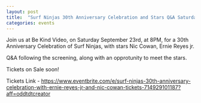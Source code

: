 ```yaml
---
layout: post
title:  "Surf Ninjas 30th Anniversary Celebration and Stars Q&A Saturday September 23rd 8PM"
categories: events
---
```

Join us at Be Kind Video, on Saturday September 23rd, at 8PM, for a 30th Anniversary Celebration of Surf Ninjas, with stars Nic Cowan, Ernie Reyes jr.

Q&A following the screening, along with an opprotunity to meet the stars.

Tickets on Sale soon!

Tickets Link - https://www.eventbrite.com/e/surf-ninjas-30th-anniversary-celebration-with-ernie-reyes-jr-and-nic-cowan-tickets-714929101187?aff=oddtdtcreator
